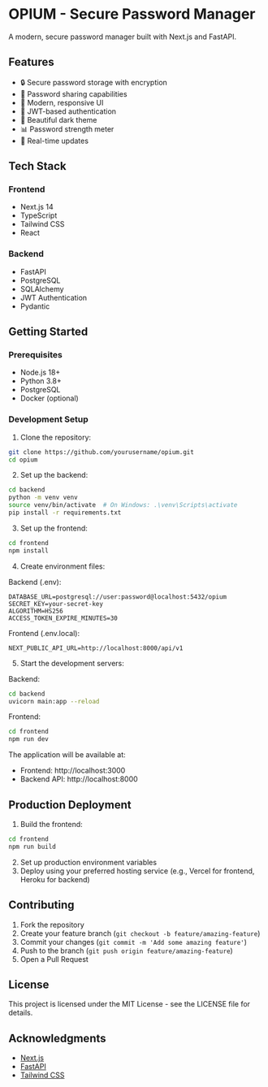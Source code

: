 # OPIUM - Secure Password Manager
A modern, secure password manager built with Next.js and FastAPI.

## Features

- 🔒 Secure password storage with encryption
- 👥 Password sharing capabilities
- 📱 Modern, responsive UI
- 🔑 JWT-based authentication
- 🎨 Beautiful dark theme
- 📊 Password strength meter
- 🔄 Real-time updates

## Tech Stack

### Frontend

- Next.js 14
- TypeScript
- Tailwind CSS
- React

### Backend

- FastAPI
- PostgreSQL
- SQLAlchemy
- JWT Authentication
- Pydantic

## Getting Started

### Prerequisites

- Node.js 18+
- Python 3.8+
- PostgreSQL
- Docker (optional)

### Development Setup

1. Clone the repository:

```bash
git clone https://github.com/yourusername/opium.git
cd opium
```

2. Set up the backend:

```bash
cd backend
python -m venv venv
source venv/bin/activate  # On Windows: .\venv\Scripts\activate
pip install -r requirements.txt
```

3. Set up the frontend:

```bash
cd frontend
npm install
```

4. Create environment files:

Backend (.env):

```
DATABASE_URL=postgresql://user:password@localhost:5432/opium
SECRET_KEY=your-secret-key
ALGORITHM=HS256
ACCESS_TOKEN_EXPIRE_MINUTES=30
```

Frontend (.env.local):

```
NEXT_PUBLIC_API_URL=http://localhost:8000/api/v1
```

5. Start the development servers:

Backend:

```bash
cd backend
uvicorn main:app --reload
```

Frontend:

```bash
cd frontend
npm run dev
```

The application will be available at:

- Frontend: http://localhost:3000
- Backend API: http://localhost:8000

## Production Deployment

1. Build the frontend:

```bash
cd frontend
npm run build
```

2. Set up production environment variables
3. Deploy using your preferred hosting service (e.g., Vercel for frontend, Heroku for backend)

## Contributing

1. Fork the repository
2. Create your feature branch (`git checkout -b feature/amazing-feature`)
3. Commit your changes (`git commit -m 'Add some amazing feature'`)
4. Push to the branch (`git push origin feature/amazing-feature`)
5. Open a Pull Request

## License

This project is licensed under the MIT License - see the LICENSE file for details.

## Acknowledgments

- [Next.js](https://nextjs.org/)
- [FastAPI](https://fastapi.tiangolo.com/)
- [Tailwind CSS](https://tailwindcss.com/)
